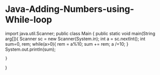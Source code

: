 # Java-Adding-Numbers-using-While-loop
import java.util.Scanner;
public class Main
{
    public static void main(String arg[]){
        Scanner sc = new Scanner(System.in);
        int a = sc.nextInt();
        int sum=0, rem;
        while(a>0){
            rem = a%10;
            sum += rem;
            a /=10;
        }
         System.out.println(sum);
        
    }
}
